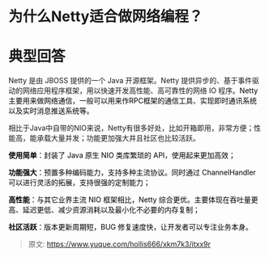 # 为什么Netty适合做网络编程？

# 典型回答
Netty 是由 JBOSS 提供的一个 Java 开源框架。Netty 提供异步的、基于事件驱动的网络应用程序框架，用以快速开发高性能、高可靠性的网络 IO 程序。<font style="color:black;">Netty 主要用来做网络通信，一般可以用来作RPC框架的通信工具、实现即时通讯系统以及实时消息推送系统等。</font>



相比于Java中自带的NIO来说，Netty有很多好处，比如开箱即用，非常方便；性能高，能承载大量并发；功能更加强大并且社区也比较活跃。



**<font style="color:black;">使用简单</font>**<font style="color:black;">：封装了 Java 原生 NIO 类库繁琐的 API，使用起来更加高效；</font>

**<font style="color:black;">功能强大</font>**<font style="color:black;">：预置多种编码能力，支持多种主流协议。同时通过 ChannelHandler 可以进行灵活的拓展，支持很强的定制能力；</font>

**<font style="color:black;">高性能</font>**<font style="color:black;">：与其它业界主流 NIO 框架相比，Netty 综合更优。主要体现在吞吐量更高、延迟更低、减少资源消耗以及最小化不必要的内存复制；</font>

**<font style="color:black;">社区活跃</font>**<font style="color:black;">：版本更新周期短，BUG 修复速度快，让开发者可以专注业务本身。</font>





> 原文: <https://www.yuque.com/hollis666/xkm7k3/itxx9r>